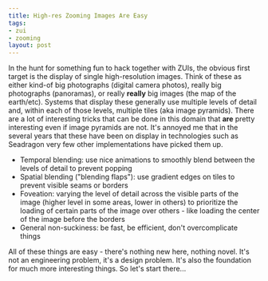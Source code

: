 ```yaml
---
title: High-res Zooming Images Are Easy
tags:
- zui
- zooming
layout: post
---
```

In the hunt for something fun to hack together with ZUIs, the obvious first
target is the display of single high-resolution images. Think of these as
either kind-of big photographs (digital camera photos), really big photographs
(panoramas), or really **really** big images (the map of the earth/etc).
Systems that display these generally use multiple levels of detail and, within
each of those levels, multiple tiles (aka image pyramids). There are a lot of
interesting tricks that can be done in this domain that **are** pretty
interesting even if image pyramids are not. It's annoyed me that in the
several years that these have been on display in technologies such as
Seadragon very few other implementations have picked them up.

* Temporal blending: use nice animations to smoothly blend between the levels of detail to prevent popping
* Spatial blending ("blending flaps"): use gradient edges on tiles to prevent visible seams or borders
* Foveation: varying the level of detail across the visible parts of the image (higher level in some areas, lower in others) to prioritize the loading of certain parts of the image over others - like loading the center of the image before the borders
* General non-suckiness: be fast, be efficient, don't overcomplicate things

All of these things are easy - there's nothing new here, nothing novel. It's
not an engineering problem, it's a design problem. It's also the foundation
for much more interesting things. So let's start there...

